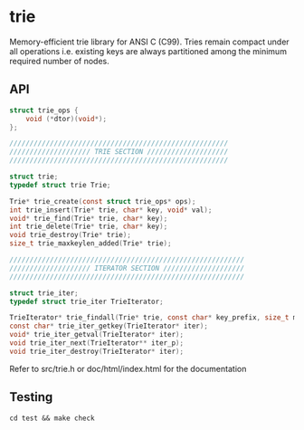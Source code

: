 # trie
Memory-efficient trie library for ANSI C (C99).
Tries remain compact under all operations i.e. existing keys are always partitioned among the minimum required number of nodes.


## API

~~~c
struct trie_ops {
	void (*dtor)(void*);
};

//////////////////////////////////////////////////////
//////////////////// TRIE SECTION ////////////////////
//////////////////////////////////////////////////////

struct trie;
typedef struct trie Trie;

Trie* trie_create(const struct trie_ops* ops);
int trie_insert(Trie* trie, char* key, void* val);
void* trie_find(Trie* trie, char* key);
int trie_delete(Trie* trie, char* key);
void trie_destroy(Trie* trie);
size_t trie_maxkeylen_added(Trie* trie);

//////////////////////////////////////////////////////////
//////////////////// ITERATOR SECTION ////////////////////
//////////////////////////////////////////////////////////

struct trie_iter;
typedef struct trie_iter TrieIterator;

TrieIterator* trie_findall(Trie* trie, const char* key_prefix, size_t max_len);
const char* trie_iter_getkey(TrieIterator* iter);
void* trie_iter_getval(TrieIterator* iter);
void trie_iter_next(TrieIterator** iter_p);
void trie_iter_destroy(TrieIterator* iter);
~~~
Refer to src/trie.h or doc/html/index.html for the documentation


## Testing
`cd test && make check`
